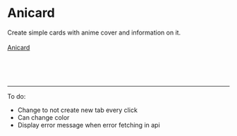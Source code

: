 
# Anicard

Create simple cards with anime cover and information on it.
<br><br>[Anicard](https://notshanxx.github.io/anicard/)


<br>
<br>
<br>


---

To do:
- Change to not create new tab every click
- Can change color
- Display error message when error fetching in api
